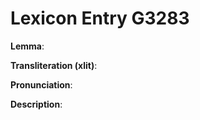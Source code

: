 # Lexicon Entry G3283

**Lemma**: 

**Transliteration (xlit)**: 

**Pronunciation**: 

**Description**:

